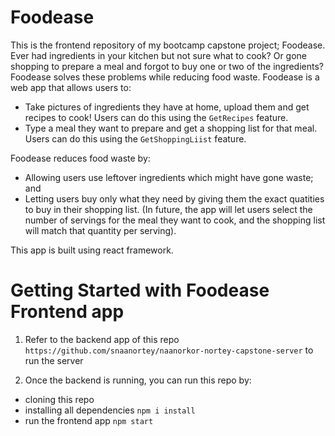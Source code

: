 # Foodease

This is the frontend repository of my bootcamp capstone project; Foodease. Ever had ingredients in your kitchen but not sure what to cook? Or gone shopping to prepare a meal and forgot to buy one or two of the ingredients? Foodease solves these problems while reducing food waste. Foodease is a web app that allows users to:

- Take pictures of ingredients they have at home, upload them and get recipes to cook! Users can do this using the `GetRecipes` feature.
- Type a meal they want to prepare and get a shopping list for that meal. Users can do this using the `GetShoppingLiist` feature.

Foodease reduces food waste by:

- Allowing users use leftover ingredients which might have gone waste; and
- Letting users buy only what they need by giving them the exact quatities to buy in their shopping list. (In future, the app will let users select the number of servings for the meal they want to cook, and the shopping list will match that quantity per serving).

This app is built using react framework.

# Getting Started with Foodease Frontend app

1. Refer to the backend app of this repo `https://github.com/snaanortey/naanorkor-nortey-capstone-server` to run the server 

2. Once the backend is running, you can run this repo by:

- cloning this repo
- installing all dependencies `npm i install`
- run the frontend app `npm start`


